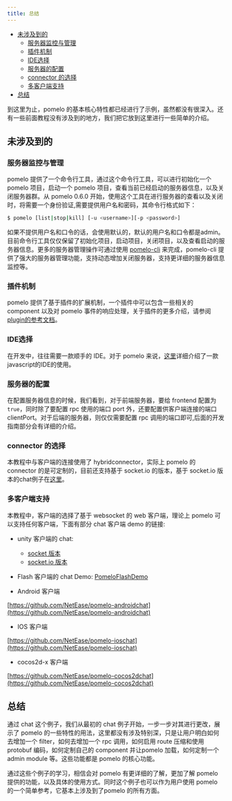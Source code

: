 ```yaml
---
title: 总结
---
```


<!-- TOC -->

- [未涉及到的](#未涉及到的)
    - [服务器监控与管理](#服务器监控与管理)
    - [插件机制](#插件机制)
    - [IDE选择](#ide选择)
    - [服务器的配置](#服务器的配置)
    - [connector 的选择](#connector-的选择)
    - [多客户端支持](#多客户端支持)
- [总结](#总结)

<!-- /TOC -->

到这里为止，pomelo 的基本核心特性都已经进行了示例，虽然都没有很深入。还有一些前面教程没有涉及到的地方，我们把它放到这里进行一些简单的介绍。

## 未涉及到的

### 服务器监控与管理

pomelo 提供了一个命令行工具，通过这个命令行工具，可以进行初始化一个 pomelo 项目，启动一个 pomelo 项目，查看当前已经启动的服务器信息，以及关闭服务器群。从 pomelo 0.6.0 开始，使用这个工具在进行服务器的查看以及关闭时，将需要一个身份验证,需要提供用户名和密码，其命令行格式如下：

```bash    
$ pomelo [list|stop|kill] [-u <username>][-p <password>]
```

如果不提供用户名和口令的话，会使用默认的，默认的用户名和口令都是admin。目前命令行工具仅仅保留了初始化项目，启动项目，关闭项目，以及查看启动的服务器信息。更多的服务器管理操作可通过使用 [pomelo-cli](Pomelo-cli使用) 来完成，pomelo-cli 提供了强大的服务器管理功能，支持动态增加关闭服务器，支持更详细的服务器信息监控等。

### 插件机制

pomelo 提供了基于插件的扩展机制，一个插件中可以包含一些相关的 component 以及对 pomelo 事件的响应处理，关于插件的更多介绍，请参阅 [plugin的参考文档](https://github.com/NetEase/pomelo/wiki/plugin%E6%96%87%E6%A1%A)。

### IDE选择

在开发中，往往需要一款顺手的 IDE。对于 pomelo 来说，[这里](https://github.com/NetEase/pomelo/wiki/%E4%BD%BF%E7%94%A8-WebStorm-IDE-%E8%B0%83%E8%AF%95-Pomelo-%E5%BA%94%E7%94%A8%E7%A8%8B%E5%BA%8F)详细介绍了一款javascript的IDE的使用。

### 服务器的配置

在配置服务器信息的时候，我们看到，对于前端服务器，要给 frontend 配置为 `true`，同时除了要配置 rpc 使用的端口 port 外，还要配置供客户端连接的端口 clientPort。对于后端的服务器，则仅仅需要配置 rpc 调用的端口即可,后面的开发指南部分会有详细的介绍。

### connector 的选择

本教程中与客户端的连接使用了 hybridconnector，实际上 pomelo 的 connector 的是可定制的，目前还支持基于 socket.io 的版本，基于 socket.io 版本的chat例子在[这里](https://github.com/NetEase/chatofpomelo)。

### 多客户端支持

本教程中，客户端的选择了基于 websocket 的 web 客户端，理论上 pomelo 可以支持任何客户端，下面有部分 chat 客户端 demo 的链接:

* unity 客户端的 chat:
    * [socket 版本](https://github.com/HustLion/pomelo-chat-unity-socket) 
    * [socket.io 版本](https://github.com/NetEase/pomelo-unitychat)

* Flash 客户端的 chat Demo:
  [PomeloFlashDemo](https://github.com/mani95lisa/PomeloFlashDemo)

* Android 客户端

[https://github.com/NetEase/pomelo-androidchat](https://github.com/NetEase/pomelo-androidchat)

* IOS 客户端

[https://github.com/NetEase/pomelo-ioschat](https://github.com/NetEase/pomelo-ioschat)

* cocos2d-x 客户端

[https://github.com/NetEase/pomelo-cocos2dchat](https://github.com/NetEase/pomelo-cocos2dchat)

## 总结

通过 chat 这个例子，我们从最初的 chat 例子开始，一步一步对其进行更改，展示了 pomelo 的一些特性的用法，这里都没有涉及特别深，只是让用户明白如何去增加一个 filter，如何去增加一个 rpc 调用，如何启用 route 压缩和使用 protobuf 编码，如何定制自己的 component 并让pomelo 加载，如何定制一个 admin module 等。这些功能都是 pomelo 的核心功能。

通过这些个例子的学习，相信会对 pomelo 有更详细的了解，更加了解 pomelo 提供的功能，以及具体的使用方式。同时这个例子也可以作为用户使用 pomelo 的一个简单参考，它基本上涉及到了pomelo 的所有方面。